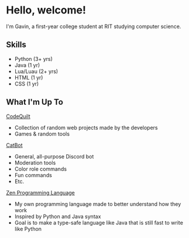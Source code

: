 # Hello, welcome!
I'm Gavin, a first-year college student at RIT studying computer science.


## Skills
* Python (3+ yrs)
* Java (1 yr)
* Lua/Luau (2+ yrs)
* HTML (1 yr)
* CSS (1 yr)


## What I'm Up To
[CodeQuilt](https://github.com/justianisdev/CodeQuilt)
* Collection of random web projects made by the developers
* Games & random tools

[CatBot](https://github.com/Zentiph/CatBot)
* General, all-purpose Discord bot
* Moderation tools
* Color role commands
* Fun commands
* Etc.

[Zen Programming Language](https://github.com/Zentiph/Zen)
* My own programming language made to better understand how they work
* Inspired by Python and Java syntax
* Goal is to make a type-safe language like Java that is still fast to write like Python
